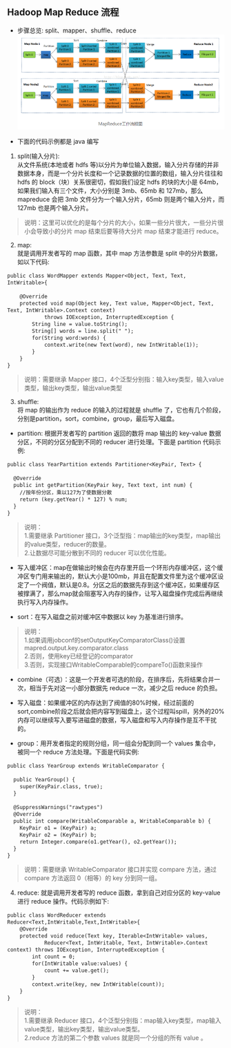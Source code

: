 ## Hadoop Map Reduce 流程

- 步骤总览: split、mapper、shuffle、reduce
![](./imgs/mapreduce.png)

- 下面的代码示例都是 java 编写

1. split(输入分片): \
从文件系统(本地或者 hdfs 等)以分片为单位输入数据，输入分片存储的并非数据本身，而是一个分片长度和一个记录数据的位置的数组，输入分片往往和 hdfs 的 block（块）关系很密切，假如我们设定 hdfs 的块的大小是 64mb，如果我们输入有三个文件，大小分别是 3mb、65mb 和 127mb，那么 mapreduce 会把 3mb 文件分为一个输入分片，65mb 则是两个输入分片，而 127mb 也是两个输入分片。

>说明：这里可以优化的是每个分片的大小，如果一些分片很大，一些分片很小会导致小的分片 map 结束后要等待大分片 map 结束才能进行 reduce。

2. map: \
就是调用开发者写的 map 函数，其中 map 方法参数是 split 中的分片数据，如以下代码:
```
public class WordMapper extends Mapper<Object, Text, Text, IntWritable>{

	@Override
	protected void map(Object key, Text value, Mapper<Object, Text, Text, IntWritable>.Context context)
			throws IOException, InterruptedException {
		String line = value.toString();
		String[] words = line.split(" ");
		for(String word:words) {
			context.write(new Text(word), new IntWritable(1));
		}
	}
}
```
>说明：需要继承 Mapper 接口，4个泛型分别指：输入key类型，输入value类型，输出key类型，输出value类型

3. shuffle: \
将 map 的输出作为 reduce 的输入的过程就是 shuffle 了，它也有几个阶段，分别是partition，sort，combine，group，最后写入磁盘。

- partition: 根据开发者写的 partition 返回的数将 map 输出的 key-value 数据分区，不同的分区分配到不同的 reducer 进行处理。下面是 partition 代码示例:
```
public class YearPartition extends Partitioner<KeyPair, Text> {

  @Override
  public int getPartition(KeyPair key, Text text, int num) {
    //按年份分区，乘以127为了使数据分散
    return (key.getYear() * 127) % num;
  }
}
```
>说明：\
>1.需要继承 Partitioner 接口，3个泛型指：map输出的key类型，map输出的value类型，reducer的数量。\
>2.让数据尽可能分散到不同的 reducer 可以优化性能。

- 写入缓冲区：map在做输出时候会在内存里开启一个环形内存缓冲区，这个缓冲区专门用来输出的，默认大小是100mb，并且在配置文件里为这个缓冲区设定了一个阀值，默认是0.8。分区之后的数据先存到这个缓冲区，如果缓存区被撑满了，那么map就会阻塞写入内存的操作，让写入磁盘操作完成后再继续执行写入内存操作。

- sort：在写入磁盘之前对缓冲区中数据以 key 为基准进行排序。
>说明：\
>1.如果调用jobconf的setOutputKeyComparatorClass()设置mapred.output.key.comparator.class \
>2.否则，使用key已经登记的comparator \
>3.否则，实现接口WritableComparable的compareTo()函数来操作

- combine（可选）：这是一个开发者可选的阶段，在排序后，先将结果合并一次，相当于先对这一小部分数据先 reduce 一次，减少之后 reduce 的负担。

- 写入磁盘：如果缓冲区的内存达到了阀值的80%时候，经过前面的sort,combine阶段之后就会把内容写到磁盘上，这个过程叫spill，另外的20%内存可以继续写入要写进磁盘的数据，写入磁盘和写入内存操作是互不干扰的。

- group：用开发者指定的规则分组，同一组会分配到同一个 values 集合中，被同一个 reduce 方法处理。下面是代码实例:
```
public class YearGroup extends WritableComparator {

  public YearGroup() {
    super(KeyPair.class, true);
  }

  @SuppressWarnings("rawtypes")
  @Override
  public int compare(WritableComparable a, WritableComparable b) {
    KeyPair o1 = (KeyPair) a;
    KeyPair o2 = (KeyPair) b;
    return Integer.compare(o1.getYear(), o2.getYear());
  }
}
```
>说明：需要继承 WritableComparator 接口并实现 compare 方法，通过 compare 方法返回 0（相等）的 key 分到同一组。


4. reduce:
就是调用开发者写的 reduce 函数，拿到自己对应分区的 key-value 进行 reduce 操作。代码示例如下:
```
public class WordReducer extends Reducer<Text,IntWritable,Text,IntWritable>{
	@Override
	protected void reduce(Text key, Iterable<IntWritable> values,
			Reducer<Text, IntWritable, Text, IntWritable>.Context context) throws IOException, InterruptedException {
		int count = 0;
		for(IntWritable value:values) {
			count += value.get();
		}
		context.write(key, new IntWritable(count));
	}
}
```
>说明：\
>1.需要继承 Reducer 接口，4个泛型分别指：map输入key类型，map输入value类型，输出key类型，输出value类型。\
>2.reduce 方法的第二个参数 values 就是同一个分组的所有 value 。